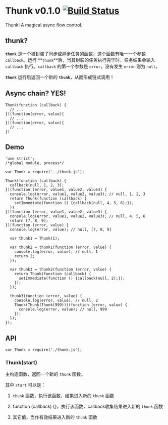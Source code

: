 Thunk v0.1.0 [![Build Status](https://travis-ci.org/teambition/thunk.png?branch=master)](https://travis-ci.org/teambition/thunk)
====
Thunk! A magical async flow control.

## thunk?

**`thunk`** 是一个被封装了同步或异步任务的函数，这个函数有唯一一个参数 `callback`。运行 **`thunk`**后，当其封装的任务执行完毕时，任务结果会输入 `callback` 执行。`callback` 的第一个参数是 `error`，没有发生 `error` 则为 `null`。

**`thunk`** 运行后返回一个新的 **`thunk`**，从而形成链式调用！

## Async chain? YES!

    Thunk(function (callback) {
      // ...
    })(function(error, value){
      // ...
    })(function(error, value){
      // ...
    })

## Demo

    'use strict';
    /*global module, process*/

    var Thunk = require('../thunk.js');

    Thunk(function (callback) {
      callback(null, 1, 2, 3);
    })(function (error, value1, value2, value3) {
      console.log(error, value1, value2, value3); // null, 1, 2, 3
      return Thunk(function (callback) {
        setImmediate(function () {callback(null, 4, 5, 6);});
      })
    })(function (error, value1, value2, value3) {
      console.log(error, value1, value2, value3); // null, 4, 5, 6
      return [7, 8, 9];
    })(function (error, value) {
      console.log(error, value); // null, [7, 8, 9]

      var thunk1 = Thunk(1);

      var thunk2 = thunk1(function (error, value) {
        console.log(error, value); // null, 1
        return 2;
      });

      var thunk3 = thunk2(function (error, value) {
        return Thunk(function (callback) {
          setImmediate(function () {callback(null, 2);});
        });
      });

      thunk3(function (error, value) {
        console.log(error, value); // null, 2
        Thunk(Thunk(Thunk(999)))(function (error, value) {
          console.log(error, value); // null, 999
        });
      });
    });


## API

    var Thunk = require('./thunk.js');

### Thunk(start)

主构造函数，返回一个新的 `thunk` 函数。

其中 `start` 可以是：

1. `thunk` 函数，执行该函数，结果进入新的 `thunk` 函数

2. function (callback) {}，执行该函数，callback收集结果进入新的 `thunk` 函数

3. 其它值，当作有效结果进入新的 `thunk` 函数